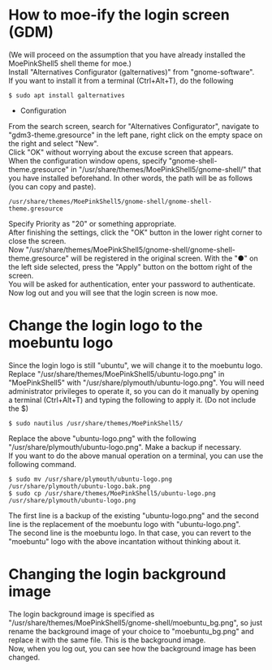 # How to moe-ify the login screen (GDM)

(We will proceed on the assumption that you have already installed the MoePinkShell5 shell theme for moe.)  
Install "Alternatives Configurator (galternatives)" from "gnome-software".  
If you want to install it from a terminal (Ctrl+Alt+T), do the following  

	$ sudo apt install galternatives

* Configuration

From the search screen, search for "Alternatives Configurator", navigate to "gdm3-theme.gresource" in the left pane, right click on the empty space on the right and select "New".  
Click "OK" without worrying about the excuse screen that appears.  
When the configuration window opens, specify "gnome-shell-theme.gresource" in "/usr/share/themes/MoePinkShell5/gnome-shell/" that you have installed beforehand. In other words, the path will be as follows (you can copy and paste).  

	/usr/share/themes/MoePinkShell5/gnome-shell/gnome-shell-theme.gresource  

Specify Priority as "20" or something appropriate.  
After finishing the settings, click the "OK" button in the lower right corner to close the screen.  
Now "/usr/share/themes/MoePinkShell5/gnome-shell/gnome-shell-theme.gresource" will be registered in the original screen. With the "●" on the left side selected, press the "Apply" button on the bottom right of the screen.  
You will be asked for authentication, enter your password to authenticate.  
Now log out and you will see that the login screen is now moe.

# Change the login logo to the moebuntu logo

Since the login logo is still "ubuntu", we will change it to the moebuntu logo. Replace "/usr/share/themes/MoePinkShell5/ubuntu-logo.png" in "MoePinkShell5" with "/usr/share/plymouth/ubuntu-logo.png". You will need administrator privileges to operate it, so you can do it manually by opening a terminal (Ctrl+Alt+T) and typing the following to apply it. (Do not include the $)  

	$ sudo nautilus /usr/share/themes/MoePinkShell5/

Replace the above "ubuntu-logo.png" with the following "/usr/share/plymouth/ubuntu-logo.png". Make a backup if necessary.  
If you want to do the above manual operation on a terminal, you can use the following command.  

	$ sudo mv /usr/share/plymouth/ubuntu-logo.png /usr/share/plymouth/ubuntu-logo.bak.png
	$ sudo cp /usr/share/themes/MoePinkShell5/ubuntu-logo.png /usr/share/plymouth/ubuntu-logo.png

The first line is a backup of the existing "ubuntu-logo.png" and the second line is the replacement of the moebuntu logo with "ubuntu-logo.png".  
The second line is the moebuntu logo. In that case, you can revert to the "moebuntu" logo with the above incantation without thinking about it.  

# Changing the login background image

The login background image is specified as "/usr/share/themes/MoePinkShell5/gnome-shell/moebuntu_bg.png", so just rename the background image of your choice to "moebuntu_bg.png" and replace it with the same file. This is the background image.  
Now, when you log out, you can see how the background image has been changed.

